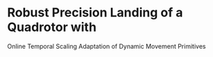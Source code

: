 # Robust Precision Landing of a Quadrotor with
Online Temporal Scaling Adaptation of Dynamic
Movement Primitives
